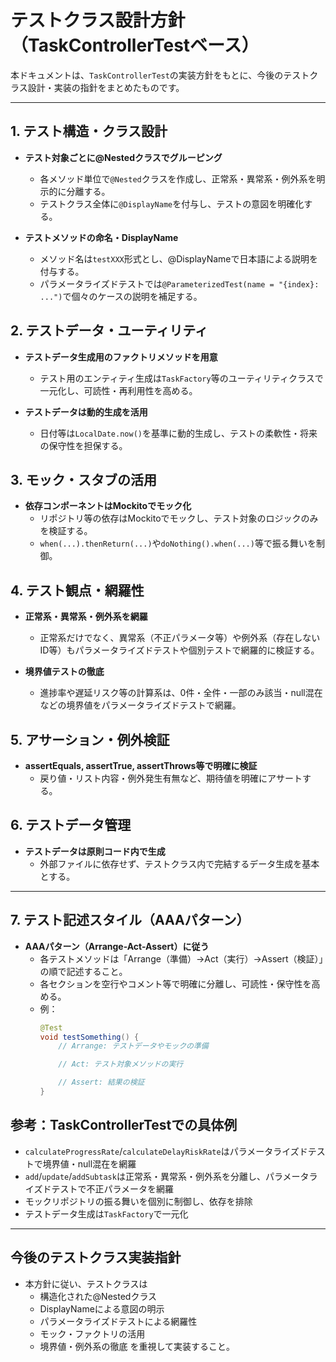 # テストクラス設計方針（TaskControllerTestベース）

本ドキュメントは、`TaskControllerTest`の実装方針をもとに、今後のテストクラス設計・実装の指針をまとめたものです。

---

## 1. テスト構造・クラス設計

- **テスト対象ごとに@Nestedクラスでグルーピング**
  - 各メソッド単位で`@Nested`クラスを作成し、正常系・異常系・例外系を明示的に分離する。
  - テストクラス全体に`@DisplayName`を付与し、テストの意図を明確化する。

- **テストメソッドの命名・DisplayName**
  - メソッド名は`testXXX`形式とし、@DisplayNameで日本語による説明を付与する。
  - パラメータライズドテストでは`@ParameterizedTest(name = "{index}: ...")`で個々のケースの説明を補足する。

## 2. テストデータ・ユーティリティ

- **テストデータ生成用のファクトリメソッドを用意**
  - テスト用のエンティティ生成は`TaskFactory`等のユーティリティクラスで一元化し、可読性・再利用性を高める。

- **テストデータは動的生成を活用**
  - 日付等は`LocalDate.now()`を基準に動的生成し、テストの柔軟性・将来の保守性を担保する。

## 3. モック・スタブの活用

- **依存コンポーネントはMockitoでモック化**
  - リポジトリ等の依存はMockitoでモックし、テスト対象のロジックのみを検証する。
  - `when(...).thenReturn(...)`や`doNothing().when(...)`等で振る舞いを制御。

## 4. テスト観点・網羅性

- **正常系・異常系・例外系を網羅**
  - 正常系だけでなく、異常系（不正パラメータ等）や例外系（存在しないID等）もパラメータライズドテストや個別テストで網羅的に検証する。

- **境界値テストの徹底**
  - 進捗率や遅延リスク等の計算系は、0件・全件・一部のみ該当・null混在などの境界値をパラメータライズドテストで網羅。

## 5. アサーション・例外検証

- **assertEquals, assertTrue, assertThrows等で明確に検証**
  - 戻り値・リスト内容・例外発生有無など、期待値を明確にアサートする。

## 6. テストデータ管理

- **テストデータは原則コード内で生成**
  - 外部ファイルに依存せず、テストクラス内で完結するデータ生成を基本とする。

---

## 7. テスト記述スタイル（AAAパターン）

- **AAAパターン（Arrange-Act-Assert）に従う**
  - 各テストメソッドは「Arrange（準備）→Act（実行）→Assert（検証）」の順で記述すること。
  - 各セクションを空行やコメント等で明確に分離し、可読性・保守性を高める。
  - 例：
    ```java
    @Test
    void testSomething() {
        // Arrange: テストデータやモックの準備

        // Act: テスト対象メソッドの実行

        // Assert: 結果の検証
    }
    ```

## 参考：TaskControllerTestでの具体例

- `calculateProgressRate`/`calculateDelayRiskRate`はパラメータライズドテストで境界値・null混在を網羅
- `add`/`update`/`addSubtask`は正常系・異常系・例外系を分離し、パラメータライズドテストで不正パラメータを網羅
- モックリポジトリの振る舞いを個別に制御し、依存を排除
- テストデータ生成は`TaskFactory`で一元化

---

## 今後のテストクラス実装指針

- 本方針に従い、テストクラスは
  - 構造化された@Nestedクラス
  - DisplayNameによる意図の明示
  - パラメータライズドテストによる網羅性
  - モック・ファクトリの活用
  - 境界値・例外系の徹底
  を重視して実装すること。
